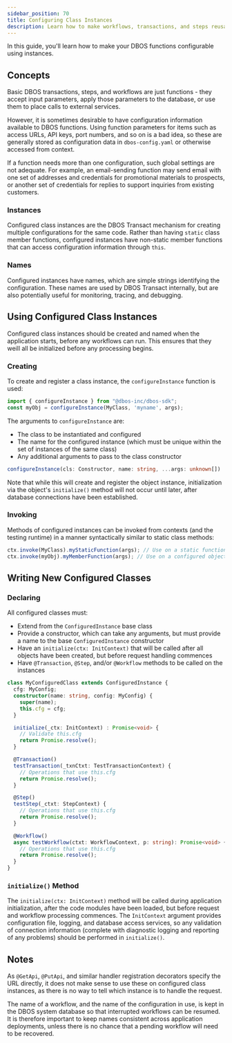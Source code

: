 ```yaml
---
sidebar_position: 70
title: Configuring Class Instances
description: Learn how to make workflows, transactions, and steps reusable and configurable
---
```


In this guide, you'll learn how to make your DBOS functions configurable using instances.

## Concepts
Basic DBOS transactions, steps, and workflows are just functions - they accept input parameters, apply those parameters to the database, or use them to place calls to external services.

However, it is sometimes desirable to have configuration information available to DBOS functions.  Using function parameters for items such as access URLs, API keys, port numbers, and so on is a bad idea, so these are generally stored as configuration data in `dbos-config.yaml` or otherwise accessed from context.

If a function needs more than one configuration, such global settings are not adequate.  For example, an email-sending function may send email with one set of addresses and credentials for promotional materials to prospects, or another set of credentials for replies to support inquiries from existing customers.

### Instances
Configured class instances are the DBOS Transact mechanism for creating multiple configurations for the same code.  Rather than having `static` class member functions, configured instances have non-static member functions that can access configuration information through `this`.

### Names
Configured instances have names, which are simple strings identifying the configuration.  These names are used by DBOS Transact internally, but are also potentially useful for monitoring, tracing, and debugging.

## Using Configured Class Instances
Configured class instances should be created and named when the application starts, before any workflows can run.  This ensures that they weill all be initialized before any processing begins.

### Creating
To create and register a class instance, the `configureInstance` function is used:
```typescript
import { configureInstance } from "@dbos-inc/dbos-sdk";
const myObj = configureInstance(MyClass, 'myname', args);
```

The arguments to `configureInstance` are:
* The class to be instantiated and configured
* The name for the configured instance (which must be unique within the set of instances of the same class)
* Any additional arguments to pass to the class constructor

```typescript
configureInstance(cls: Constructor, name: string, ...args: unknown[]) : R
```

Note that while this will create and register the object instance, initialization via the object's `initialize()` method will not occur until later, after database connections have been established.

### Invoking
Methods of configured instances can be invoked from contexts (and the testing runtime) in a manner syntactically similar to static class methods:

```typescript
ctx.invoke(MyClass).myStaticFunction(args); // Use on a static function
ctx.invoke(myObj).myMemberFunction(args); // Use on a configured object instance
```

## Writing New Configured Classes

### Declaring
All configured classes must:
* Extend from the `ConfiguredInstance` base class
* Provide a constructor, which can take any arguments, but must provide a name to the base `ConfiguredInstance` constructor
* Have an `initialize(ctx: InitContext)` that will be called after all objects have been created, but before request handling commences
* Have `@Transaction`, `@Step`, and/or `@Workflow` methods to be called on the instances

```typescript
class MyConfiguredClass extends ConfiguredInstance {
  cfg: MyConfig;
  constructor(name: string, config: MyConfig) {
    super(name);
    this.cfg = cfg;
  }

  initialize(_ctx: InitContext) : Promise<void> {
    // Validate this.cfg
    return Promise.resolve();
  }

  @Transaction()
  testTransaction(_txnCtxt: TestTransactionContext) {
    // Operations that use this.cfg
    return Promise.resolve();
  }

  @Step()
  testStep(_ctxt: StepContext) {
    // Operations that use this.cfg
    return Promise.resolve();
  }

  @Workflow()
  async testWorkflow(ctxt: WorkflowContext, p: string): Promise<void> {
    // Operations that use this.cfg
    return Promise.resolve();
  }
}
```

### `initialize()` Method
The `initialize(ctx: InitContext)` method will be called during application initialization, after the code modules have been loaded, but before request and workflow processing commences.  The `InitContext` argument provides configuration file, logging, and database access services, so any validation of connection information (complete with diagnostic logging and reporting of any problems) should be performed in `initialize()`.

## Notes
As `@GetApi`, `@PutApi`, and similar handler registration decorators specify the URL directly, it does not make sense to use these on configured class instances, as there is no way to tell which instance is to handle the request.

The name of a workflow, and the name of the configuration in use, is kept in the DBOS system database so that interrupted workflows can be resumed.  It is therefore important to keep names consistent across application deployments, unless there is no chance that a pending workflow will need to be recovered.
